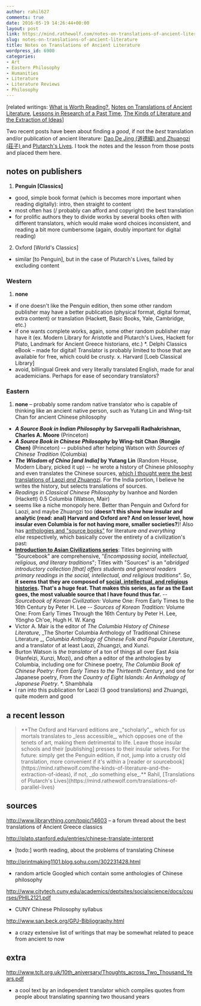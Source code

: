 ```yaml
---
author: rahil627
comments: true
date: 2016-05-19 14:26:44+00:00
layout: post
link: https://mind.rathewolf.com/notes-on-translations-of-ancient-literature/
slug: notes-on-translations-of-ancient-literature
title: Notes on Translations of Ancient Literature
wordpress_id: 6900
categories:
- Art
- Eastern Philosophy
- Humanities
- Literature
- Literature Reviews
- Philosophy
---
```


[related writings: [What is Worth Reading?](https://mind.rathewolf.com/what-is-worth-reading), [Notes on Translations of Ancient Literature](https://mind.rathewolf.com/notes-on-translations-of-ancient-literature), [Lessons in Research of a Past Time](https://mind.rathewolf.com/lessons-in-research-of-a-past-time), [The Kinds of Literature and the Extraction of Ideas](https://mind.rathewolf.com/the-kinds-of-literature-and-the-extraction-of-ideas)]

Two recent posts have been about finding a _good_, if not the _best_ translation and/or publication of ancient literature: [Dao De Jing (道德經) and Zhuangzi (莊子) ](https://mind.rathewolf.com/laozi-and-zhuangzi-translation-hell)and [Plutarch's Lives](https://mind.rathewolf.com/parallel-lives-translations). I took the notes and the lesson from those posts and placed them here.



## notes on publishers


1. **Penguin [Classics]**
- good, simple book format (which is becomes more important when reading digitally): intro, then straight to content
- most often has (/ probably can afford and copyright) the best translation
- for prolific authors they to divide works by several books often with different translators, which would make word choices inconsistent, and reading a bit more cumbersome (again, doubly important for digital reading)
2. Oxford [World's Classics]
- similar [to Penguin], but in the case of Plutarch's Lives, failed by excluding content


### Western


1. **none**
- if one doesn't like the Penguin edition, then some other random publisher may have a better publication (physical format, digital format, extra content) or translation (Hackett, Basic Books, Yale, Cambridge, etc.)
- if one wants complete works, again, some other random publisher may have it (ex. Modern Library for Aristotle and Plutarch's Lives, Hackett for Plato, Landmark for Ancient Greece historians, etc.)
*. Delphi Classics eBook
– made for digital! Translator is probably limited to those that are available for free, which could be crusty.
x. Harvard [Loeb Classical Library]
- avoid, billingual Greek and very literally translated English, made for anal academicians. Perhaps for ease of secondary translators?


### Eastern


1. **none** – probably some random native translator who is capable of thinking like an ancient native person, such as Yutang Lin and Wing-tsit Chan for ancient Chinese philosophy
- **_A Source Book in Indian Philosophy_ by Sarvepalli Radhakrishnan, Charles A. Moore** (Princeton)
- **_A Source Book in Chinese Philosophy_ by Wing-tsit Chan (Rongjie Chen)** (Princeton)
-- published after helping Watson with _Sources of Chinese Tradition_ (Columbia)
- **_The Wisdom of China [and India]_ by Yutang Lin** (Random House, Modern Libary, picked it up)
-- he wrote a history of Chinese philosophy and even translates the Chinese sources, [which I thought were the best translations of Laozi _and_ Zhuangzi](https://mind.rathewolf.com/translations-of-laozi-and-zhuangzi-a-translation-hell). For the India portion, I believe he writes the history, but selects translations of sources.
- _Readings in Classical Chinese Philosophy_ by Ivanhoe and Norden (Hackett)
0.5 Columbia (Watson, Mair)
- seems like a niche monopoly here. Better than Penguin and Oxford for Laozi, and maybe Zhuangzi too (**doesn't this show how insular and analytic (read: anal) Harvard and Oxford are? And on lesser level, how insular even Columbia is for not having more, smaller societies?**)! Also has [anthologies and "source books"](https://mind.rathewolf.com/the-kinds-of-literature-and-the-extraction-of-ideas) for literature _and everything else_ respectively, which basically cover the entirety of a civilization's past:
- **[Introduction to Asian Civilizations series](http://cup.columbia.edu/series/introduction-to-asian-civilizations)**: Titles beginning with "Sourcebook" are comprehensive, "_Encompassing social, intellectual, religious, and literary traditions_"; Titles with "Sources" is an "_abridged introductory collection [that] offers students and general readers primary readings in the social, intellectual, and religious traditions_". So, **it seems that they are composed of [social, intellectual, and religious histories](https://mind.rathewolf.com/lessons-in-research-of-a-past-time). That's a huge feat. That makes this series, as far as the East goes, the most valuable source that I have found thus far.**
-- _Sourcebook of Korean Civilization:_ Volume One: From Early Times to the 16th Century by Peter H. Lee
-- _Sources of Korean Tradition:_ Volume One: From Early Times Through the 16th Century by Peter H. Lee, Yôngho Ch'oe, Hugh H. W. Kang
- Victor A. Mair is the editor of _The Columbia History of Chinese Literature_, _The Shorter Columbia Anthology of Traditional Chinese Literature _, _Columbia Anthology of Chinese Folk and Popular Literature_, and a translator of at least Laozi, Zhuangzi, and Xunzi.
- Burton Watson is _the translator_ of a ton of things all over East Asia (Hanfeizi, Xunzi, Mozi), and often a editor of the anthologies by Columbia, including one for Chinese poetry, _The Columbia Book of Chinese Poetry: From Early Times to the Thirteenth Century_, and one for Japanese poetry, _From the Country of Eight Islands: An Anthology of Japanese Poetry_.
*. Shambhala
- I ran into this publication for Laozi (3 good translations) and Zhuangzi, quite modern and good



## a recent lesson




<blockquote>**The Oxford and Harvard editions are _"scholarly"_, which for us mortals translates to _less accessible_, which opposes one of the tenets of art, making them detrimental to life. Leave those insular schools and their [publishing] presses to their insular selves. For the future: simply get the Penguin edition, if not, jump into a crusty old translation, more convenient if it's within a [reader or sourcebook](https://mind.rathewolf.com/the-kinds-of-literature-and-the-extraction-of-ideas), if not, _do something else_.**
Rahil, [Translations of Plutarch's Lives](https://mind.rathewolf.com/translations-of-parallel-lives)
</blockquote>





## sources


http://www.librarything.com/topic/14603
– a forum thread about the best translations of Ancient Greece classics

http://plato.stanford.edu/entries/chinese-translate-interpret
- [todo:] worth reading, about the problems of translating Chinese

http://printmaking1101.blog.sohu.com/302231428.html
- random article Googled which contain some anthologies of Chinese philosophy

http://www.citytech.cuny.edu/academics/deptsites/socialscience/docs/courses/PHIL2121.pdf
- CUNY Chinese Philosophy syllabus

http://www.san.beck.org/GPJ-Bibliography.html
- a crazy extensive list of writings that may be somewhat related to peace from ancient to now



## extra


http://www.tclt.org.uk/10th_aniversary/Thoughts_across_Two_Thousand_Years.pdf
- a cool text by an independent translator which compiles quotes from people about translating spanning two thousand years
